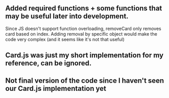 ## Added required functions + some functions that may be useful later into development.
Since JS doesn't support function overloading, removeCard only removes card based on index. Adding removal by specific object would make the code very complex (and it seems like it's not that useful)

## Card.js was just my short implementation for my reference, can be ignored.

## Not final version of the code since I haven't seen our Card.js implementation yet